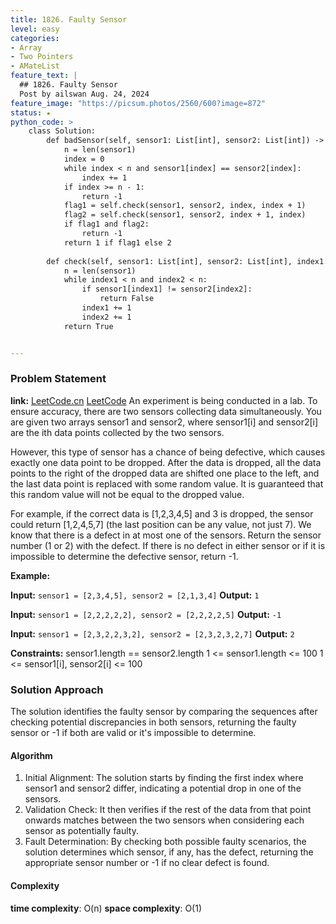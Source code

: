 ```yaml
---
title: 1826. Faulty Sensor
level: easy
categories:
- Array
- Two Pointers
- AMateList
feature_text: |
  ## 1826. Faulty Sensor
  Post by ailswan Aug. 24, 2024
feature_image: "https://picsum.photos/2560/600?image=872"
status: ★
python_code: >
    class Solution:
        def badSensor(self, sensor1: List[int], sensor2: List[int]) -> int:
            n = len(sensor1)
            index = 0
            while index < n and sensor1[index] == sensor2[index]:
                index += 1
            if index >= n - 1:
                return -1
            flag1 = self.check(sensor1, sensor2, index, index + 1)
            flag2 = self.check(sensor1, sensor2, index + 1, index)
            if flag1 and flag2:
                return -1
            return 1 if flag1 else 2
        
        def check(self, sensor1: List[int], sensor2: List[int], index1: int, index2: int) -> bool:
            n = len(sensor1)
            while index1 < n and index2 < n:
                if sensor1[index1] != sensor2[index2]:
                    return False
                index1 += 1
                index2 += 1
            return True


---
```


### Problem Statement
**link:**
[LeetCode.cn](https://leetcode.cn/problems/build-array-from-permutation/)
[LeetCode](https://leetcode.com/build-array-from-permutation/)
An experiment is being conducted in a lab. To ensure accuracy, there are two sensors collecting data simultaneously. You are given two arrays sensor1 and sensor2, where sensor1[i] and sensor2[i] are the ith data points collected by the two sensors.

However, this type of sensor has a chance of being defective, which causes exactly one data point to be dropped. After the data is dropped, all the data points to the right of the dropped data are shifted one place to the left, and the last data point is replaced with some random value. It is guaranteed that this random value will not be equal to the dropped value.

For example, if the correct data is [1,2,3,4,5] and 3 is dropped, the sensor could return [1,2,4,5,7] (the last position can be any value, not just 7).
We know that there is a defect in at most one of the sensors. Return the sensor number (1 or 2) with the defect. If there is no defect in either sensor or if it is impossible to determine the defective sensor, return -1.

**Example:**

**Input:** `sensor1 = [2,3,4,5], sensor2 = [2,1,3,4]`
**Output:** `1`

**Input:** `sensor1 = [2,2,2,2,2], sensor2 = [2,2,2,2,5]`
**Output:** `-1`

**Input:** `sensor1 = [2,3,2,2,3,2], sensor2 = [2,3,2,3,2,7]`
**Output:** `2`

**Constraints:**
sensor1.length == sensor2.length
1 <= sensor1.length <= 100
1 <= sensor1[i], sensor2[i] <= 100

### Solution Approach
The solution identifies the faulty sensor by comparing the sequences after checking potential discrepancies in both sensors, returning the faulty sensor or -1 if both are valid or it's impossible to determine.
#### Algorithm
1. Initial Alignment: The solution starts by finding the first index where sensor1 and sensor2 differ, indicating a potential drop in one of the sensors.
2. Validation Check: It then verifies if the rest of the data from that point onwards matches between the two sensors when considering each sensor as potentially faulty.
3. Fault Determination: By checking both possible faulty scenarios, the solution determines which sensor, if any, has the defect, returning the appropriate sensor number or -1 if no clear defect is found.

#### Complexity
 **time complexity**: O(n)
 **space complexity**: O(1)